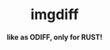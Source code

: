 <div align="center">
  <h1>imgdiff</h1>
  <h4>like as <a hrrf="https://github.com/dmtrKovalenko/odiff">ODIFF</a>, only for RUST!</h4>
</div>
